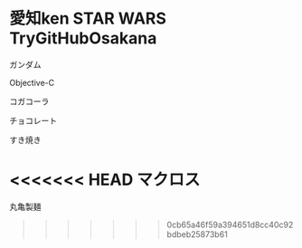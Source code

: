 ﻿愛知ken
STAR WARS
TryGitHubOsakana
================

ガンダム

Objective-C


コガコーラ

チョコレート

すき焼き

<<<<<<< HEAD
マクロス
=======
丸亀製麺
>>>>>>> 0cb65a46f59a394651d8cc40c92bdbeb25873b61
